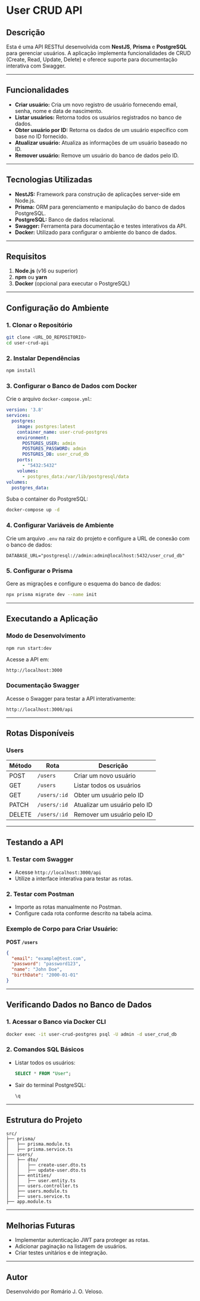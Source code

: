 
# User CRUD API

## Descrição

Esta é uma API RESTful desenvolvida com **NestJS**, **Prisma** e **PostgreSQL** para gerenciar usuários. A aplicação implementa funcionalidades de CRUD (Create, Read, Update, Delete) e oferece suporte para documentação interativa com Swagger.

---

## Funcionalidades

- **Criar usuário:** Cria um novo registro de usuário fornecendo email, senha, nome e data de nascimento.
- **Listar usuários:** Retorna todos os usuários registrados no banco de dados.
- **Obter usuário por ID:** Retorna os dados de um usuário específico com base no ID fornecido.
- **Atualizar usuário:** Atualiza as informações de um usuário baseado no ID.
- **Remover usuário:** Remove um usuário do banco de dados pelo ID.

---

## Tecnologias Utilizadas

- **NestJS:** Framework para construção de aplicações server-side em Node.js.
- **Prisma:** ORM para gerenciamento e manipulação do banco de dados PostgreSQL.
- **PostgreSQL:** Banco de dados relacional.
- **Swagger:** Ferramenta para documentação e testes interativos da API.
- **Docker:** Utilizado para configurar o ambiente do banco de dados.

---

## Requisitos

1. **Node.js** (v16 ou superior)
2. **npm** ou **yarn**
3. **Docker** (opcional para executar o PostgreSQL)

---

## Configuração do Ambiente

### 1. Clonar o Repositório

```bash
git clone <URL_DO_REPOSITORIO>
cd user-crud-api
```

### 2. Instalar Dependências

```bash
npm install
```

### 3. Configurar o Banco de Dados com Docker

Crie o arquivo `docker-compose.yml`:

```yaml
version: '3.8'
services:
  postgres:
    image: postgres:latest
    container_name: user-crud-postgres
    environment:
      POSTGRES_USER: admin
      POSTGRES_PASSWORD: admin
      POSTGRES_DB: user_crud_db
    ports:
      - "5432:5432"
    volumes:
      - postgres_data:/var/lib/postgresql/data
volumes:
  postgres_data:
```

Suba o container do PostgreSQL:

```bash
docker-compose up -d
```

### 4. Configurar Variáveis de Ambiente

Crie um arquivo `.env` na raiz do projeto e configure a URL de conexão com o banco de dados:

```env
DATABASE_URL="postgresql://admin:admin@localhost:5432/user_crud_db"
```

### 5. Configurar o Prisma

Gere as migrações e configure o esquema do banco de dados:

```bash
npx prisma migrate dev --name init
```

---

## Executando a Aplicação

### Modo de Desenvolvimento

```bash
npm run start:dev
```

Acesse a API em:

```
http://localhost:3000
```

### Documentação Swagger

Acesse o Swagger para testar a API interativamente:

```
http://localhost:3000/api
```

---

## Rotas Disponíveis

### **Users**

| Método | Rota         | Descrição                    |
| ------ | ------------ | ---------------------------- |
| POST   | `/users`     | Criar um novo usuário        |
| GET    | `/users`     | Listar todos os usuários     |
| GET    | `/users/:id` | Obter um usuário pelo ID     |
| PATCH  | `/users/:id` | Atualizar um usuário pelo ID |
| DELETE | `/users/:id` | Remover um usuário pelo ID   |

---

## Testando a API

### 1. Testar com Swagger

- Acesse `http://localhost:3000/api`
- Utilize a interface interativa para testar as rotas.

### 2. Testar com Postman

- Importe as rotas manualmente no Postman.
- Configure cada rota conforme descrito na tabela acima.

### Exemplo de Corpo para Criar Usuário:

**POST `/users`**

```json
{
  "email": "example@test.com",
  "password": "password123",
  "name": "John Doe",
  "birthDate": "2000-01-01"
}
```

---

## Verificando Dados no Banco de Dados

### 1. Acessar o Banco via Docker CLI

```bash
docker exec -it user-crud-postgres psql -U admin -d user_crud_db
```

### 2. Comandos SQL Básicos

- Listar todos os usuários:

  ```sql
  SELECT * FROM "User";
  ```

- Sair do terminal PostgreSQL:

  ```bash
  \q
  ```

---

## Estrutura do Projeto

```
src/
├── prisma/
│   ├── prisma.module.ts
│   ├── prisma.service.ts
├── users/
│   ├── dto/
│   │   ├── create-user.dto.ts
│   │   ├── update-user.dto.ts
│   ├── entities/
│   │   ├── user.entity.ts
│   ├── users.controller.ts
│   ├── users.module.ts
│   ├── users.service.ts
├── app.module.ts
```

---

## Melhorias Futuras

- Implementar autenticação JWT para proteger as rotas.
- Adicionar paginação na listagem de usuários.
- Criar testes unitários e de integração.

---

## Autor

Desenvolvido por Romário J. O. Veloso.
